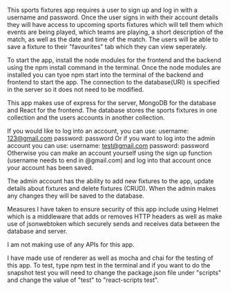 This sports fixtures app requires a user to sign up and log in with a username and password. Once the user signs in with their account details they will have access to upcoming sports fixtures which will tell them which events are being played, which teams are playing, a short description of the match, as well as the date and time of the match. The users will be able to save a fixture to their "favourites" tab which they can view seperately.

To start the app, install the node modules for the frontend and the backend using the npm install command in the terminal. Once the node modules are installed you can tyoe npm start into the terminal of the backend and frontend to start the app.
The connection to the database(URI) is specified in the server so it does not need to be modified.

This app makes use of express for the server, MongoDB for the database and React for the frontend. The database stores the sports fixtures in one collection and the users accounts in another collection.

If you would like to log into an account, you can use:
username: 123@gmail.com
password: password
Or if you want to log into the admin account you can use:
username: test@gmail.com
password: password
Otherwise you can make an account yourself using the sign up function (username needs to end in @gmail.com) and log into that account once your account has been saved.

The admin account has the ability to add new fixtures to the app, update details about fixtures and delete fixtures (CRUD). When the admin makes any changes they will be saved to the database.

Measures I have taken to ensure security of this app include using Helmet which is a middleware that adds or removes HTTP headers as well as make use of jsonwebtoken which securely sends and receives data between the database and server.

I am not making use of any APIs for this app.

I have made use of renderer as well as mocha and chai for the testing of this app. To test, type npm test in the terminal and if you want to do the snapshot test you will need to change the package.json file under "scripts" and change the value of "test" to "react-scripts test".
